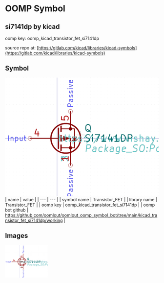 # OOMP Symbol  
## si7141dp  by kicad  
  
oomp key: oomp_kicad_transistor_fet_si7141dp  
  
source repo at: [https://gitlab.com/kicad/libraries/kicad-symbols](https://gitlab.com/kicad/libraries/kicad-symbols)  
## Symbol  
  
[![working.png](working_600.png)](working.png)  
| name | value | 
| --- | --- | 
| symbol name | Transistor_FET | 
| library name | Transistor_FET | 
| oomp key | oomp_kicad_transistor_fet_si7141dp | 
| oomp bot github | https://github.com/oomlout/oomlout_oomp_symbol_bot/tree/main/kicad_transistor_fet_si7141dp/working | 
## Images  
  
[![working.png](working_140.png)](working.png)  
